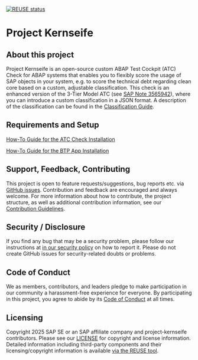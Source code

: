 [![REUSE status](https://api.reuse.software/badge/github.com/SAP/project-kernseife)](https://api.reuse.software/info/github.com/SAP/project-kernseife)

# Project Kernseife

## About this project

Project Kernseife is an open-source custom ABAP Test Cockpit (ATC) Check for ABAP systems that enables you to flexibly score the usage of SAP objects in your system, e.g. to score the technical debt regarding clean core based on a custom, adjustable classification.
This check is an enhanced version of the 3-Tier Model ATC (see [SAP Note 3565942](https://me.sap.com/notes/3565942)), where you can introduce a custom classification in a JSON format. A description of the  classification can be found in the [Classification Guide](https://github.com/SAP/project-kernseife/blob/main/classification-guide.md).

## Requirements and Setup

[How-To Guide for the ATC Check Installation](https://github.com/SAP/project-kernseife/blob/main/installation-guide-abap.md)

[How-To Guide for the BTP App Installation](https://github.com/SAP/project-kernseife/blob/main/installation-guide-btp.md)

## Support, Feedback, Contributing

This project is open to feature requests/suggestions, bug reports etc. via [GitHub issues](https://github.com/SAP/project-kernseife/issues). Contribution and feedback are encouraged and always welcome. For more information about how to contribute, the project structure, as well as additional contribution information, see our [Contribution Guidelines](CONTRIBUTING.md).

## Security / Disclosure
If you find any bug that may be a security problem, please follow our instructions at [in our security policy](https://github.com/SAP/project-kernseife/security/policy) on how to report it. Please do not create GitHub issues for security-related doubts or problems.

## Code of Conduct

We as members, contributors, and leaders pledge to make participation in our community a harassment-free experience for everyone. By participating in this project, you agree to abide by its [Code of Conduct](https://github.com/SAP/.github/blob/main/CODE_OF_CONDUCT.md) at all times.

## Licensing

Copyright 2025 SAP SE or an SAP affiliate company and project-kernseife contributors. Please see our [LICENSE](LICENSE) for copyright and license information. Detailed information including third-party components and their licensing/copyright information is available [via the REUSE tool](https://api.reuse.software/info/github.com/SAP/project-kernseife).

